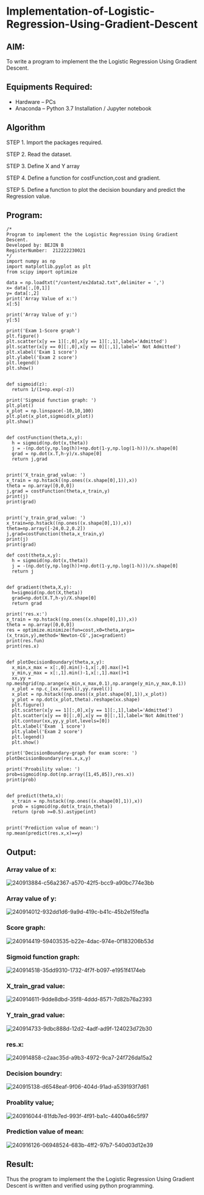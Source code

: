 # Implementation-of-Logistic-Regression-Using-Gradient-Descent

## AIM:
To write a program to implement the the Logistic Regression Using Gradient Descent.

## Equipments Required:
- Hardware – PCs
- Anaconda – Python 3.7 Installation / Jupyter notebook

## Algorithm
STEP 1. Import the packages required.      

STEP 2. Read the dataset.        

STEP 3. Define X and Y array    

STEP 4. Define a function for costFunction,cost and gradient.  

STEP 5. Define a function to plot the decision boundary and predict the Regression value.                 

## Program:
```
/*
Program to implement the the Logistic Regression Using Gradient Descent.
Developed by: BEJIN B
RegisterNumber:  212222230021
*/
import numpy as np
import matplotlib.pyplot as plt
from scipy import optimize

data = np.loadtxt("/content/ex2data2.txt",delimiter = ',')
x= data[:,[0,1]]
y= data[:,2]
print('Array Value of x:')
x[:5]

print('Array Value of y:')
y[:5]

print('Exam 1-Score graph')
plt.figure()
plt.scatter(x[y == 1][:,0],x[y == 1][:,1],label='Admitted')
plt.scatter(x[y == 0][:,0],x[y == 0][:,1],label=' Not Admitted')
plt.xlabel('Exam 1 score')
plt.ylabel('Exam 2 score')
plt.legend()
plt.show()


def sigmoid(z):
  return 1/(1+np.exp(-z))
  
print('Sigmoid function graph: ')
plt.plot()
x_plot = np.linspace(-10,10,100)
plt.plot(x_plot,sigmoid(x_plot))
plt.show()


def costFunction(theta,x,y):
  h = sigmoid(np.dot(x,theta))
  j = -(np.dot(y,np.log(h))+np.dot(1-y,np.log(1-h)))/x.shape[0]
  grad = np.dot(x.T,h-y)/x.shape[0]
  return j,grad


print('X_train_grad_value: ')
x_train = np.hstack((np.ones((x.shape[0],1)),x))
theta = np.array([0,0,0])
j,grad = costFunction(theta,x_train,y)
print(j)
print(grad)


print('y_train_grad_value: ')
x_train=np.hstack((np.ones((x.shape[0],1)),x))
theta=np.array([-24,0.2,0.2])
j,grad=costFunction(theta,x_train,y)
print(j)
print(grad)

def cost(theta,x,y):
  h = sigmoid(np.dot(x,theta))
  j = -(np.dot(y,np.log(h))+np.dot(1-y,np.log(1-h)))/x.shape[0]
  return j


def gradient(theta,X,y):
  h=sigmoid(np.dot(X,theta))
  grad=np.dot(X.T,h-y)/X.shape[0]
  return grad

print('res.x:')
x_train = np.hstack((np.ones((x.shape[0],1)),x))
theta = np.array([0,0,0])
res = optimize.minimize(fun=cost,x0=theta,args=(x_train,y),method='Newton-CG',jac=gradient)
print(res.fun)
print(res.x)


def plotDecisionBoundary(theta,x,y):
  x_min,x_max = x[:,0].min()-1,x[:,0].max()+1
  y_min,y_max = x[:,1].min()-1,x[:,1].max()+1
  xx,yy = np.meshgrid(np.arange(x_min,x_max,0.1),np.arange(y_min,y_max,0.1))
  x_plot = np.c_[xx.ravel(),yy.ravel()]
  x_plot = np.hstack((np.ones((x_plot.shape[0],1)),x_plot))
  y_plot = np.dot(x_plot,theta).reshape(xx.shape)
  plt.figure()
  plt.scatter(x[y == 1][:,0],x[y == 1][:,1],label='Admitted')
  plt.scatter(x[y == 0][:,0],x[y == 0][:,1],label='Not Admitted')
  plt.contour(xx,yy,y_plot,levels=[0])
  plt.xlabel('Exam  1 score')
  plt.ylabel('Exam 2 score')
  plt.legend()
  plt.show()

print('DecisionBoundary-graph for exam score: ')
plotDecisionBoundary(res.x,x,y)

print('Proability value: ')
prob=sigmoid(np.dot(np.array([1,45,85]),res.x))
print(prob)


def predict(theta,x):
  x_train = np.hstack((np.ones((x.shape[0],1)),x))
  prob = sigmoid(np.dot(x_train,theta))
  return (prob >=0.5).astype(int)


print('Prediction value of mean:')
np.mean(predict(res.x,x)==y)

```

## Output:
### Array value of x:
![240913884-c56a2367-a570-42f5-bcc9-a90bc774e3bb](https://github.com/AdhithyaMR/-Implementation-of-Logistic-Regression-Using-Gradient-Descent/assets/118834761/6965ff69-e756-43af-89c6-b5182062b531)

### Array value of y:
![240914012-932dd1d6-9a9d-419c-b41c-45b2e15fed1a](https://github.com/AdhithyaMR/-Implementation-of-Logistic-Regression-Using-Gradient-Descent/assets/118834761/c4bafd25-6498-4df0-9473-af7be4294dd0)
### Score graph:

![240914419-59403535-b22e-4dac-974e-0f183206b53d](https://github.com/AdhithyaMR/-Implementation-of-Logistic-Regression-Using-Gradient-Descent/assets/118834761/504497f1-b242-4090-bbf5-400be901b30b)
### Sigmoid function graph:

![240914518-35dd9310-1732-4f7f-b097-e1951f4174eb](https://github.com/AdhithyaMR/-Implementation-of-Logistic-Regression-Using-Gradient-Descent/assets/118834761/47f553d0-8fb1-47da-85a3-a3fdc345cf28)
### X_train_grad value:

![240914611-9dde8dbd-35f8-4ddd-8571-7d82b76a2393](https://github.com/AdhithyaMR/-Implementation-of-Logistic-Regression-Using-Gradient-Descent/assets/118834761/ec257790-4639-4bdf-b647-684bfff55b37)
### Y_train_grad value:
![240914733-9dbc888d-12d2-4adf-ad9f-124023d72b30](https://github.com/AdhithyaMR/-Implementation-of-Logistic-Regression-Using-Gradient-Descent/assets/118834761/c2deeeb5-26ea-458d-81b0-a4a4d89ad720)
### res.x:

![240914858-c2aac35d-a9b3-4972-9ca7-24f726da15a2](https://github.com/AdhithyaMR/-Implementation-of-Logistic-Regression-Using-Gradient-Descent/assets/118834761/15636c1d-4fd1-4048-9258-113543239e5b)
### Decision boundry:
![240915138-d6548eaf-9f06-404d-91ad-a539193f7d61](https://github.com/AdhithyaMR/-Implementation-of-Logistic-Regression-Using-Gradient-Descent/assets/118834761/ddddcc43-fded-40e8-86fd-c4d75f9d81cc)
### Proablity value;

![240916044-81fdb7ed-993f-4f91-ba1c-4400a46c5f97](https://github.com/AdhithyaMR/-Implementation-of-Logistic-Regression-Using-Gradient-Descent/assets/118834761/eefb3463-429b-4102-9184-043f9d63c9ba)
### Prediction value of mean:
![240916126-06948524-683b-4ff2-97b7-540d03d12e39](https://github.com/AdhithyaMR/-Implementation-of-Logistic-Regression-Using-Gradient-Descent/assets/118834761/19441088-95dd-43a0-856c-6d9563c52931)




## Result:
Thus the program to implement the the Logistic Regression Using Gradient Descent is written and verified using python programming.
